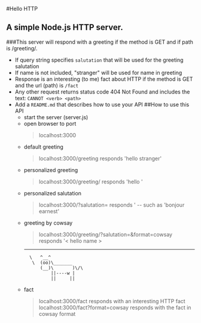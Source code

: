 #Hello HTTP
## A simple Node.js HTTP server. 
###This server will respond with a greeting if the method is GET and if path is /greeting/<name>.
  * If query string specifies `salutation` that will be used for the greeting salutation
  * If name is not included, "stranger" will be used for name in greeting
* Response is an interesting (to me) fact about HTTP if the method is GET and the url (path) is `/fact`
* Any other request returns status code 404 Not Found and includes the text: `CANNOT <verb> <path>`
* Add a `README.md` that describes how to use your API 
##How to use this API
  * start the server (server.js)
  * open browser to port 
    >localhost:3000
  * default greeting
    >localhost:3000/greeting 
    responds 'hello stranger'
  * personalized greeting
    >localhost:3000/greeting/<name>
    responds 'hello <name>'
  * personalized salutation
    >localhost:3000/<name>?salutation=<salutation>
    responds '<salutation> <name>  -- such as 'bonjour earnest'
  * greeting by cowsay
    >localhost:3000/greeting/<name>?salutation=<salutation>&format=cowsay
    responds 
    '< hello name >
     ------------
          \   ^__^
           \  (oo)\_______
              (__)\       )\/\
                  ||----w |
                  ||     ||
  * fact
    >localhost:3000/fact
    responds with an interesting HTTP fact
    >localhost:3000/fact?format=cowsay
    responds with the fact in cowsay format
    